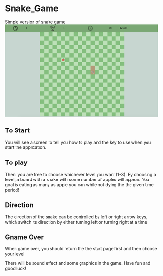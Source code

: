 # Snake_Game
Simple version of snake game
![Alt text](./demo.png?raw=true "Title")

## To Start
You will see a screen to tell you how to play and the key to use when you start the application.

## To play
Then, you are free to choose whichever level you want (1-3). By choosing a level, a board with a snake with some number of apples will appear. You goal is eating as many as apple you can while not dying the the given time period!

## Direction
The direction of the snake can be controlled by left or right arrow keys, which switch its direction by either turning left or turning right at a time

## Gname Over
When game over, you should return the the start page first and then choose your level

There will be sound effect and some graphics in the game. Have fun and good luck!
